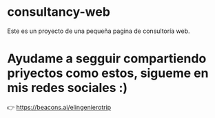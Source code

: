 # consultancy-web
Este es un proyecto de una pequeña pagina de consultoría web. 

<h1>Ayudame  a segguir compartiendo priyectos como estos, sigueme en mis redes sociales :) </h1>

👉 https://beacons.ai/elingenierotrip

